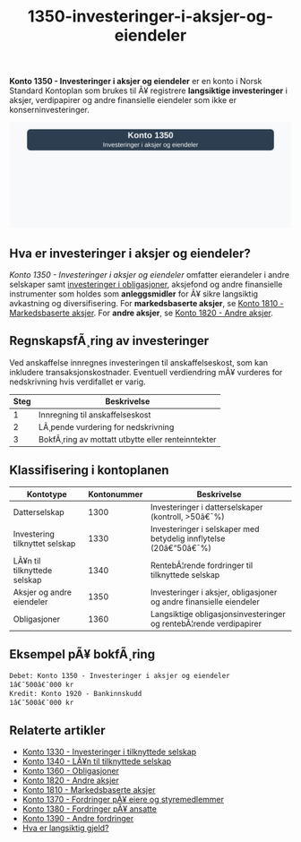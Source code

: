 ﻿---
title: "1350-investeringer-i-aksjer-og-eiendeler"
meta_title: "1350-investeringer-i-aksjer-og-eiendeler"
meta_description: "**Konto 1350 - Investeringer i aksjer og eiendeler** er en konto i Norsk Standard Kontoplan som brukes til Ã¥ registrere **langsiktige investeringer** i aksjer,..."
slug: 1350-investeringer-i-aksjer-og-eiendeler
type: blog
layout: pages/single
---

**Konto 1350 - Investeringer i aksjer og eiendeler** er en konto i Norsk Standard Kontoplan som brukes til Ã¥ registrere **langsiktige investeringer** i aksjer, verdipapirer og andre finansielle eiendeler som ikke er konserninvesteringer.

![Illustrasjon av konto 1350 investeringer i aksjer og eiendeler](1350-investeringer-i-aksjer-og-eiendeler-image.svg)

## Hva er investeringer i aksjer og eiendeler?

*Konto 1350 - Investeringer i aksjer og eiendeler* omfatter eierandeler i andre selskaper samt [investeringer i obligasjoner](/blogs/kontoplan/1360-obligasjoner "Konto 1360 - Obligasjoner"), aksjefond og andre finansielle instrumenter som holdes som **anleggsmidler** for Ã¥ sikre langsiktig avkastning og diversifisering. For **markedsbaserte aksjer**, se [Konto 1810 - Markedsbaserte aksjer](/blogs/kontoplan/1810-markedsbaserte-aksjer "Konto 1810 - Markedsbaserte aksjer"). For **andre aksjer**, se [Konto 1820 - Andre aksjer](/blogs/kontoplan/1820-andre-aksjer "Konto 1820 - Andre aksjer").

## RegnskapsfÃ¸ring av investeringer

Ved anskaffelse innregnes investeringen til anskaffelseskost, som kan inkludere transaksjonskostnader. Eventuell verdiendring mÃ¥ vurderes for nedskrivning hvis verdifallet er varig.

| Steg | Beskrivelse |
|------|-------------|
| 1    | Innregning til anskaffelseskost |
| 2    | LÃ¸pende vurdering for nedskrivning |
| 3    | BokfÃ¸ring av mottatt utbytte eller renteinntekter |

## Klassifisering i kontoplanen

| Kontotype                           | Kontonummer | Beskrivelse                                                         |
|-------------------------------------|-------------|---------------------------------------------------------------------|
| Datterselskap                       | 1300        | Investeringer i datterselskaper (kontroll, >50â€¯%)                   |
| Investering tilknyttet selskap      | 1330        | Investeringer i selskaper med betydelig innflytelse (20â€“50â€¯%)       |
| LÃ¥n til tilknyttede selskap         | 1340        | RentebÃ¦rende fordringer til tilknyttede selskap                     |
| Aksjer og andre eiendeler           | 1350        | Investeringer i aksjer, obligasjoner og andre finansielle eiendeler |
| Obligasjoner                        | 1360        | Langsiktige obligasjonsinvesteringer og rentebÃ¦rende verdipapirer    |

## Eksempel pÃ¥ bokfÃ¸ring

```plaintext
Debet: Konto 1350 - Investeringer i aksjer og eiendeler   1â€¯500â€¯000 kr
Kredit: Konto 1920 - Bankinnskudd                         1â€¯500â€¯000 kr
```

## Relaterte artikler

* [Konto 1330 - Investeringer i tilknyttede selskap](/blogs/kontoplan/1330-investeringer-i-tilknyttede-selskap "Konto 1330 - Investeringer i tilknyttede selskap")
* [Konto 1340 - LÃ¥n til tilknyttede selskap](/blogs/kontoplan/1340-lan-til-tilknyttede-selskap "Konto 1340 - LÃ¥n til tilknyttede selskap")
* [Konto 1360 - Obligasjoner](/blogs/kontoplan/1360-obligasjoner "Konto 1360 - Obligasjoner")
* [Konto 1820 - Andre aksjer](/blogs/kontoplan/1820-andre-aksjer "Konto 1820 - Andre aksjer")
* [Konto 1810 - Markedsbaserte aksjer](/blogs/kontoplan/1810-markedsbaserte-aksjer "Konto 1810 - Markedsbaserte aksjer")
* [Konto 1370 - Fordringer pÃ¥ eiere og styremedlemmer](/blogs/kontoplan/1370-fordringer-pa-eiere-og-styremedlemmer "Konto 1370 - Fordringer pÃ¥ eiere og styremedlemmer")
* [Konto 1380 - Fordringer pÃ¥ ansatte](/blogs/kontoplan/1380-fordringer-pa-ansatte "Konto 1380 - Fordringer pÃ¥ ansatte")
* [Konto 1390 - Andre fordringer](/blogs/kontoplan/1390-andre-fordringer "Konto 1390 - Andre fordringer")
* [Hva er langsiktig gjeld?](/blogs/regnskap/langsiktig-gjeld "Langsiktig gjeld")
